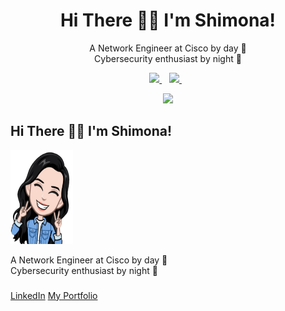 <h1 align='center'>
  Hi There 👋🏻 I'm Shimona! 
</h1>

<p align='center'>
  A Network Engineer at Cisco by day 🌝
  <br />
  Cybersecurity enthusiast by night 🌚
</p>



<p align='center'>
  <a href="https://www.linkedin.com/in/shimona-prabhu-227b22106/">
    <img src="https://img.shields.io/badge/linkedin-%230077B5.svg?&style=for-the-badge&logo=linkedin&logoColor=white" />
  </a>&nbsp;&nbsp;
  <a href="https://shimonaprabhu.github.io/Portfolio/">
    <img src="https://img.shields.io/badge/instagram-%23E4405F.svg?&style=for-the-badge&logo=instagram&logoColor=white" />        
  </a>&nbsp;&nbsp;
  
</p>

<p align='center'>
  <a href="#"><img src="https://github-readme-stats.vercel.app/api?username=alexandresanlim&show_icons=true&count_private=true&theme=dark" width="350"></a>
</p>


## Hi There 👋🏻 I'm Shimona! 
<img src="me.png" width="100" height="150">

A Network Engineer at Cisco by day 🌝
<br />
Cybersecurity enthusiast by night 🌚

<!--
<img src="https://media.giphy.com/media/JRsQiAN79bPWUv43Ko/giphy.gif" width="50">
-->



<i class="fa fa-linkedin" style="font-size:24px;color:rgb(255,255,255);"></i>
[LinkedIn](https://www.linkedin.com/in/shimona-prabhu-227b22106/)
[My Portfolio](https://shimonaprabhu.github.io/Portfolio/)

